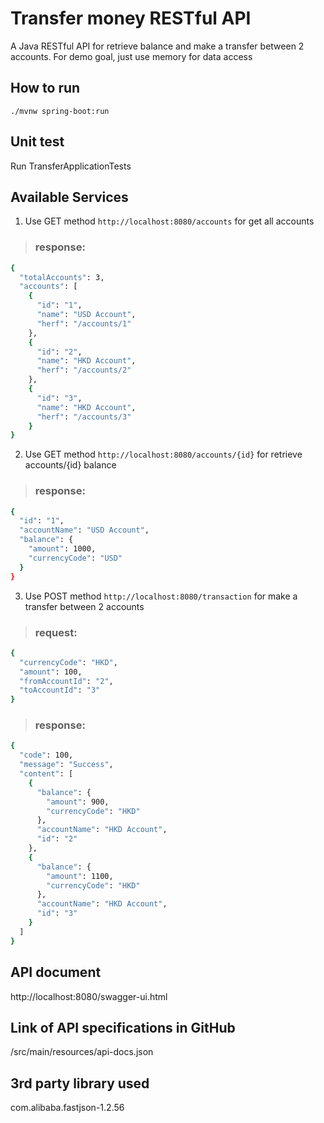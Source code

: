 # Transfer money RESTful API
A Java RESTful API for retrieve balance and make a transfer between 2 accounts. For demo goal, just use memory for data access

## How to run
`./mvnw spring-boot:run`

## Unit test
Run TransferApplicationTests

## Available Services
1. Use GET method
`http://localhost:8080/accounts`
for get all accounts
>### response:
```sh
{
  "totalAccounts": 3,
  "accounts": [
    {
      "id": "1",
      "name": "USD Account",
      "herf": "/accounts/1"
    },
    {
      "id": "2",
      "name": "HKD Account",
      "herf": "/accounts/2"
    },
    {
      "id": "3",
      "name": "HKD Account",
      "herf": "/accounts/3"
    }
}
```

2. Use GET method
`http://localhost:8080/accounts/{id}`
for retrieve accounts/{id} balance
>### response:
```sh
{
  "id": "1",
  "accountName": "USD Account",
  "balance": {
    "amount": 1000,
    "currencyCode": "USD"
  }
}
```

3. Use POST method
`http://localhost:8080/transaction`
for make a transfer between 2 accounts
>### request:
```sh
{
  "currencyCode": "HKD",
  "amount": 100,
  "fromAccountId": "2",
  "toAccountId": "3"
}
```

>### response:
```sh
{
  "code": 100,
  "message": "Success",
  "content": [
    {
      "balance": {
        "amount": 900,
        "currencyCode": "HKD"
      },
      "accountName": "HKD Account",
      "id": "2"
    },
    {
      "balance": {
        "amount": 1100,
        "currencyCode": "HKD"
      },
      "accountName": "HKD Account",
      "id": "3"
    }
  ]
}
```

## API document
http://localhost:8080/swagger-ui.html

## Link of API specifications in GitHub
/src/main/resources/api-docs.json

## 3rd party library used
com.alibaba.fastjson-1.2.56
